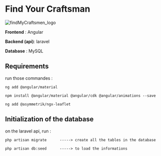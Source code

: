 # Find Your Craftsman
![findMyCraftsmen_logo](https://user-images.githubusercontent.com/47081320/191702936-4a214b5e-1520-4391-9516-095210b88aa8.png)


**Frontend** : Angular 

**Backend (api)**: laravel 

**Database** : MySQL

## Requirements 
  run those commandes : 
	
    ng add @angular/material 
		
    npm install @angular/material @angular/cdk @angular/animations --save
		
    ng add @asymmetrik/ngx-leaflet
  
## Initialization of the database 
  on the laravel api, run :
	
    php artisan migrate      -----> create all the tables in the database
		
    php artisan db:seed      -----> to load the informations

